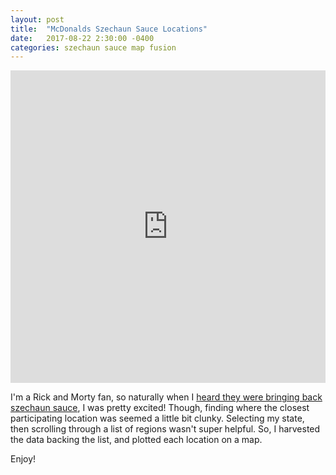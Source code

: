 ```yaml
---
layout: post
title:  "McDonalds Szechaun Sauce Locations"
date:   2017-08-22 2:30:00 -0400
categories: szechaun sauce map fusion
---
```


<iframe width="100%" height="500" scrolling="no" frameborder="no" src="https://fusiontables.google.com/embedviz?q=select+col0+from+15Ajh6ULIx-fCJ9zfCi6OrfVgQoI21R7nrxR2eazr&amp;viz=MAP&amp;h=false&amp;lat=38.65222401574584&amp;lng=-92.3755974268555&amp;t=1&amp;z=5&amp;l=col0&amp;y=2&amp;tmplt=2&amp;hml=ONE_COL_LAT_LNG"></iframe>
<br/>

I'm a Rick and Morty fan, so naturally when I [heard they were bringing back szechaun sauce][cripsytenders], I was pretty excited! Though, finding where the closest participating location was seemed a little bit clunky. Selecting my state, then scrolling through a list of regions wasn't super helpful. So, I harvested the data backing the list, and plotted each location on a map.

Enjoy!

[cripsytenders]: https://buttermilkcrispytenders.com/
